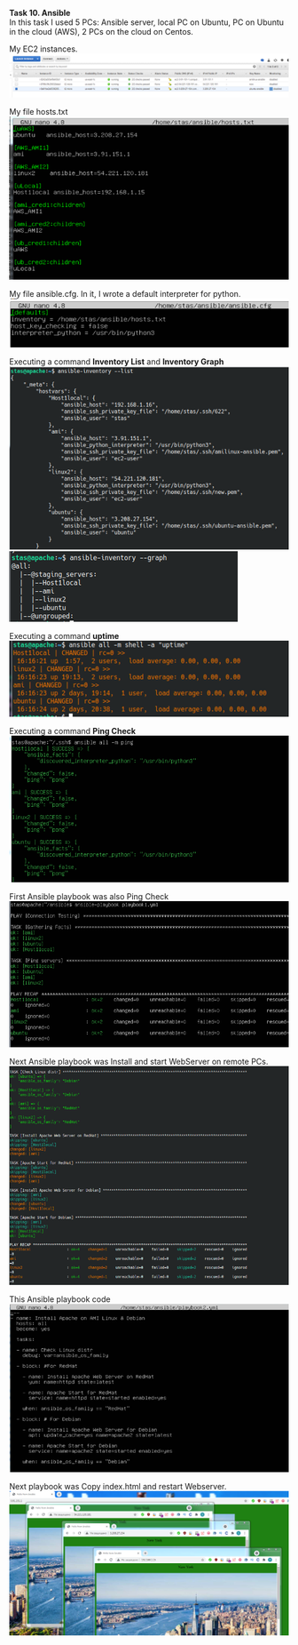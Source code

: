 **Task 10. Ansible**  
In this task I used 5 PCs: Ansible server, local PC on Ubuntu, PC on Ubuntu in the cloud (AWS), 2 PCs on the cloud on Centos.  

My EC2 instances.  
<img src="https://github.com/berkutov-stas/DevOps_online_Kiev_2021Q1/blob/main/m10/Task%201.1/ec2%20instances.png"> 

My file hosts.txt  
<img src="https://github.com/berkutov-stas/DevOps_online_Kiev_2021Q1/blob/main/m10/Task%201.1/ansible%20file%20hosts.png"> 

My file ansible.cfg. In it, I wrote a default interpreter for python.  
<img src="https://github.com/berkutov-stas/DevOps_online_Kiev_2021Q1/blob/main/m10/Task%201.1/ansible%20cfg%20file.png"> 

Executing a command **Inventory List** and **Inventory Graph**
<img src="https://github.com/berkutov-stas/DevOps_online_Kiev_2021Q1/blob/main/m10/Task%201.1/ansible%20inventory%20list.png"> 
<img src="https://github.com/berkutov-stas/DevOps_online_Kiev_2021Q1/blob/main/m10/Task%201.1/ansible%20inventory%20graph.png"> 

Executing a command **uptime**  
<img src="https://github.com/berkutov-stas/DevOps_online_Kiev_2021Q1/blob/main/m10/Task%201.1/ansible%20uptime.png"> 

Executing a command **Ping Check**
<img src="https://github.com/berkutov-stas/DevOps_online_Kiev_2021Q1/blob/main/m10/Task%201.1/ansible%20success%20ping%204%20pc%20ec2%20plus%20local.png">  

First Ansible playbook was also Ping Check  
<img src="https://github.com/berkutov-stas/DevOps_online_Kiev_2021Q1/blob/main/m10/Task%201.1/ansible%20playbook1.png"> 

Next Ansible playbook was Install and start WebServer on remote PCs.  
<img src="https://github.com/berkutov-stas/DevOps_online_Kiev_2021Q1/blob/main/m10/Task%201.1/ansible%20apache%20install.png"> 

This Ansible playbook code  
<img src="https://github.com/berkutov-stas/DevOps_online_Kiev_2021Q1/blob/main/m10/Task%201.1/apache%20install%20yml.png"> 

Next playbook was Copy index.html and restart Webserver.  
<img src="https://github.com/berkutov-stas/DevOps_online_Kiev_2021Q1/blob/main/m10/Task%201.1/ansible%204%20sites%20running.png"> 


